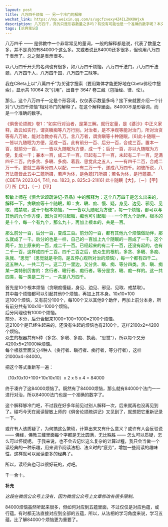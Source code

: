 ```yaml
---
layout: post
title: 八万四千烦恼 —— 另一个冷门的解释
wechat_link: https://mp.weixin.qq.com/s/ugcfzvexy4Z4ILZNX0WjxA
description: 八万四千，真的只是形容数量之多吗？有没有可能也是一个准确的数字呢？本文就介绍了这个相对冷门的解释，但也非常有趣，不是吗？！
tags: [论典笔记]
---
```


八万四千 —— 是佛教中一个非常常见的量词，一般的解释都是说，代表了数量之多，并不是真的有84000个这么多。又或者说比84000还多很多，但也用八万四千表示了。总之就是表示很多。

以八万四千开头的名词也有很多，如八万四千烦恼，八万四千法门，八万四千法蕴，八万四千人，八万四千国，八万四千三昧等。

我在CBeta上以“八萬四千”为关键字搜索（要用繁体才能更好地在Cbeta佛经中搜索），显示共 10064 次“引用”，出自于 3647 卷三藏（包括经、律、论）。

那么，这个八万四千一定是个形容词，仅仅表示数量多吗？接下来就要介绍一个针对“八万四千烦恼”相对冷门的解释了。在这个解释里面，84000不是形容词，而是一个准确的数字。  

<span style="color:brown">《俱舍论颂疏》卷1：“如实行对治者，是第三解。就行定量，是《婆沙》中正义家释，故云如实行，谓贪瞋痴等八万行别。对治者，是不净观等能对治门，所对治贪等有八万故，能对治教亦有八万。言八万者，谓贪瞋等十种随眠，\[6\]此十随眠一一皆以九随眠为方便，足成一百。此有前分一百、后分一百，合成三百。置本一百，就前分一百，一一皆以九随眠为方便，成一千；后分一百，亦以九随眠为方便，复成一千；兼本一百，成二千一百。已起有二千一百，未起有二千一百，足满四千二百。约多贪、多瞋、多痴、着我、思觉此之五人，一一有四千二百，合成二万一千。更就三毒等分四人以配，一一有二万一千，遂成八万四千。如彼所说，八万法蕴皆此五中二蕴所摄，若声为体，是色蕴\[7\]所摄；若名为体，是行蕴摄。” (CBETA 2023.Q4, T41, no. 1823, p. 825c3-21)\[6\] 此十随眠【大】，〔－〕【甲】　\[7\] 所【大】，〔－〕【甲】　

<span style="color:green">智敏上师在《俱舍论颂疏讲记-界品》中的解释为：这个八万四千是怎么出来的，解释一下。贪瞋痴等十个随眠，即：贪、瞋、痴、慢、疑，身见、边见、邪见、见取、戒禁取，这十个根本烦恼，“一一皆以九随眠为方便”，每一个烦恼，都可以与其他的九个作方便，因为贪可引起瞋，痴也可引起瞋⋯⋯一个有九个助伴。根本的是十个，每一个有九个，那么九十，再加上根本的，共是一百。

<span style="color:green">那么前分一百，后分一百，变成三百。前分的一百，都有其他九个烦恼做助伴，那么就成了一千。后分的也是一样，自己的一百加上九个随眠的一百成了一千。这个两千，加上原来的一百，成二千一百。已经起来的有二千一百，还没有起的，也有二千一百，这样成四千二百。四千二百之后，依众生的根机，多贪、多瞋、多痴、执我、“思觉”（思觉就是寻伺，是五停心观所对治的烦恼），每一个都有四千二。这五种人，一共二万一。这二万一里边，又分贪、瞋、痴、等分四类。贪、瞋、痴某一类特别厉害的：贪行者、瞋行者、痴行者。等分是贪、瞋、痴一样的。这一共四类，每一类是二万一，一共是八万四千。

首先是10个根本烦恼（贪瞋痴慢疑，身见、边见、邪见、见取、戒禁取）。  
其中每个烦恼都可以引起其他9个烦恼，再加上其本身。10x10=100  
这100个烦恼，又有前分100个，每100个又以其他9个助伴，再加上前分本身，所有前分共有100x10=1000个烦恼。  
后分同理也有1000个烦恼。  
前分，本分，后分合起来1000+100+1000=2100个烦恼。  
这2100个是已经生起来的，还没有生起的烦恼也有2100个。这样2100x2=4200个烦恼。  
众生的根器共有5种（多贪、多瞋、多痴、执我、“思觉”），所以每个又分4200x5=21000种烦恼。  
每个根器里面又分4种人（贪行者、瞋行者、痴行者，等分行者），这样21000x4=84000。

把这个等式重新写一遍：  

（10x10x10+100+10x10x10）x 2 x 5 x 4 = 84000

终于凑齐了这84000烦恼了。既然有了84000烦恼，那么就有84000个法门一一进行对治，所以84000法门也是一个准确的数字了。  

这个解释够冷门吧，不过我在好多年前见过别人解释一次，后来就再也没再见到了。碰巧今天在阅读智敏上师的《俱舍论颂疏讲记》又见到了，就想把它重新记录一下。

或许有人该质疑了，为何搞这么繁琐，计算出来又有什么意义？或许有人会反驳说 —— 佛经，佛教三藏里面每个字都是无比圆满，无比殊胜 —— 怎么可以质疑，怎么可以怀疑呢。 于我来说，也不会去记忆这么复杂的计算过程，我只会当做一个读经典的一种乐趣，用来调节阅读法相、法义时的“疲劳”，增加一些阅读的趣味性，这样就可以阅读更多的经典了。  

所以，读经典也可以很好玩的，对吧。  

千一合十。

**补充**

*这段在微信公众号上没有，因为微信公众号上文章修改有很多限制。*

84000烦恼虽然听起来很多，但如何对应到五蕴里面，不过仅仅是对应色蕴，或行蕴。有时都无法直接对应到全部的五蕴，所以，从法相的学习角度来说，学习五蕴，比了解84000个烦恼更为重要了。

